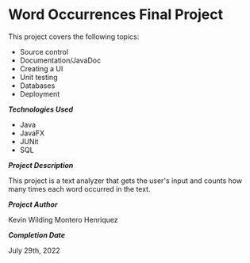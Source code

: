 # Word Occurrences Final Project

This project covers the following topics:

- Source control
- Documentation/JavaDoc
- Creating a UI
- Unit testing
- Databases
- Deployment

***Technologies Used***
- Java
- JavaFX
- JUNit
- SQL

***Project Description***

This project is a text analyzer that gets the user's input and counts how many times each word occurred in the text.

***Project Author***

Kevin Wilding Montero Henriquez

***Completion Date***

July 29th, 2022
